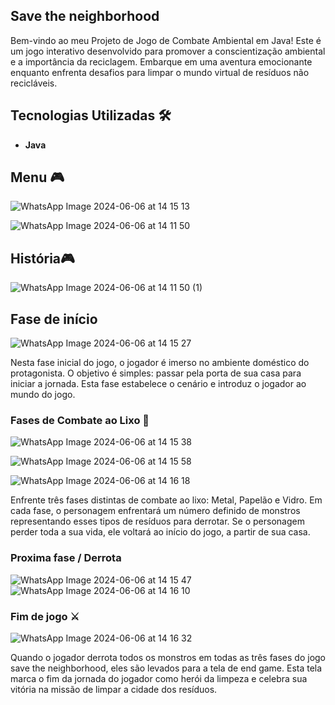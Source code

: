 ## Save the neighborhood

Bem-vindo ao meu Projeto de Jogo de Combate Ambiental em Java! Este é um jogo interativo desenvolvido para promover a conscientização ambiental e a importância da reciclagem. Embarque em uma aventura emocionante enquanto enfrenta desafios para limpar o mundo virtual de resíduos não recicláveis.

## Tecnologias Utilizadas 🛠️

- **Java**

## Menu 🎮

![WhatsApp Image 2024-06-06 at 14 15 13](https://github.com/DaviHuene/jogo-em-java/assets/134159546/e551a167-657d-49a3-9dad-212b8601f1a4)


![WhatsApp Image 2024-06-06 at 14 11 50](https://github.com/DaviHuene/jogo-em-java/assets/134159546/9c82e334-d056-4176-84a5-a4f18340eb60)


## História🎮
![WhatsApp Image 2024-06-06 at 14 11 50 (1)](https://github.com/DaviHuene/jogo-em-java/assets/134159546/94f71acc-fa73-4b16-9da0-181efc445e40)

## Fase de início

![WhatsApp Image 2024-06-06 at 14 15 27](https://github.com/DaviHuene/jogo-em-java/assets/134159546/4af5e8e9-ae4c-493c-becf-437ed666154b)

Nesta fase inicial do jogo, o jogador é imerso no ambiente doméstico do protagonista. O objetivo é simples: passar pela porta de sua casa para iniciar a jornada. Esta fase estabelece o cenário e introduz o jogador ao mundo do jogo.

### Fases de Combate ao Lixo 🚯


![WhatsApp Image 2024-06-06 at 14 15 38](https://github.com/DaviHuene/jogo-em-java/assets/134159546/2669309d-070c-4dc0-b63e-f69f612a5e83)

![WhatsApp Image 2024-06-06 at 14 15 58](https://github.com/DaviHuene/jogo-em-java/assets/134159546/da3c008b-9bd7-4a1b-83fb-56b33f2ce873)

![WhatsApp Image 2024-06-06 at 14 16 18](https://github.com/DaviHuene/jogo-em-java/assets/134159546/967a8105-aa37-449c-a6c6-a68256256976)






Enfrente três fases distintas de combate ao lixo: Metal, Papelão e Vidro. Em cada fase, 
o personagem enfrentará um número definido de monstros representando esses tipos de resíduos para derrotar. 
Se o personagem perder toda a sua vida, ele voltará ao início do jogo, a partir de sua casa.



### Proxima fase / Derrota
![WhatsApp Image 2024-06-06 at 14 15 47](https://github.com/DaviHuene/jogo-em-java/assets/134159546/bad6606c-94ed-4111-a9b6-aea2a88d1ffe)
![WhatsApp Image 2024-06-06 at 14 16 10](https://github.com/DaviHuene/jogo-em-java/assets/134159546/92027f00-c49c-4937-9184-8370af7215e8)





### Fim de jogo ⚔️



![WhatsApp Image 2024-06-06 at 14 16 32](https://github.com/DaviHuene/jogo-em-java/assets/134159546/e7721b9f-5a2a-4885-a1f3-293a7817b4b9)

Quando o jogador derrota todos os monstros em todas as três fases do jogo save the neighborhood, eles são levados para a tela de end game. 
Esta tela marca o fim da jornada do jogador como herói da limpeza e celebra sua vitória na missão de limpar a cidade dos resíduos.
